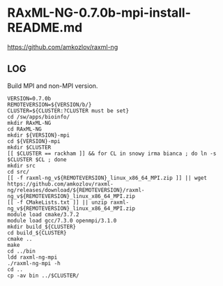 RAxML-NG-0.7.0b-mpi-install-README.md
=================================

<https://github.com/amkozlov/raxml-ng>

LOG
---

Build MPI and non-MPI version.

    VERSION=0.7.0b
    REMOTEVERSION=${VERSION/b/}
    CLUSTER=${CLUSTER:?CLUSTER must be set}
    cd /sw/apps/bioinfo/
    mkdir RAxML-NG
    cd RAxML-NG
    mkdir ${VERSION}-mpi
    cd ${VERSION}-mpi
    mkdir $CLUSTER
    [[ $CLUSTER == rackham ]] && for CL in snowy irma bianca ; do ln -s $CLUSTER $CL ; done
    mkdir src
    cd src/
    [[ -f raxml-ng_v${REMOTEVERSION}_linux_x86_64_MPI.zip ]] || wget https://github.com/amkozlov/raxml-ng/releases/download/${REMOTEVERSION}/raxml-ng_v${REMOTEVERSION}_linux_x86_64_MPI.zip
    [[ -f CMakeLists.txt ]] || unzip raxml-ng_v${REMOTEVERSION}_linux_x86_64_MPI.zip 
    module load cmake/3.7.2
    module load gcc/7.3.0 openmpi/3.1.0
    mkdir build_${CLUSTER}
    cd build_${CLUSTER}
    cmake ..
    make
    cd ../bin
    ldd raxml-ng-mpi
    ./raxml-ng-mpi -h
    cd ..
    cp -av bin ../$CLUSTER/

